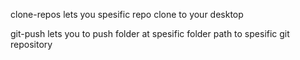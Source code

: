 clone-repos lets you spesific repo clone to your desktop

git-push lets you to push folder at spesific folder path to spesific git repository
